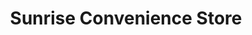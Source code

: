 ---
title: "Sunrise Convenience Store"
url: /harrison/sunrise-convenience-store/
shop: convenience
---